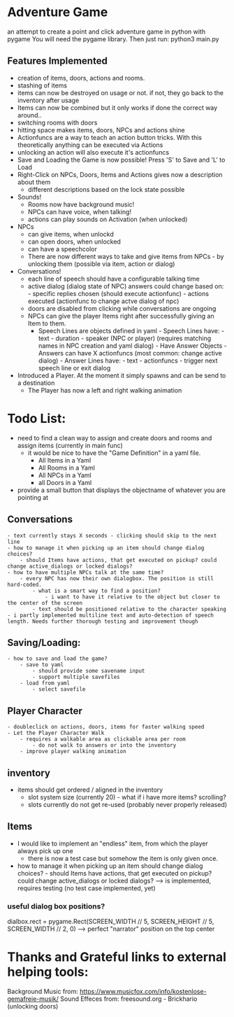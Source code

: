 # Adventure Game

an attempt to create a point and click adventure game in python  with pygame
You will need the pygame library. Then just run:
	 python3 main.py

## Features Implemented
- creation of items, doors, actions and rooms.
- stashing of items
- items can now be destroyed on usage or not. if not, they go back to the inventory after usage
- Items can now be combined but it only works if done the correct way around..
- switching rooms with doors
- hitting space makes items, doors, NPCs and actions shine
- Actionfuncs are a way to teach an action button tricks. With this theoretically anything can be executed via Actions
- unlocking an action will also execute it's actionfuncs
- Save and Loading the Game is now possible! Press 'S' to Save and 'L' to Load
- Right-Click on NPCs, Doors, Items and Actions gives now a description about them
	- different descriptions based on the lock state possible
- Sounds!
	- Rooms now have background music!
	- NPCs can have voice, when talking!
	- actions can play sounds on Activation (when unlocked)
- NPCs	
	- can give items, when unlockd
	- can open doors, when unlocked
	- can have a speechcolor
	- There are now different ways to take and give items from NPCs
			- by unlocking them (possible via item, action or dialog)
- Conversations!
	- each line of speech should have a configurable talking time 
	- active dialog (dialog state of NPC) answers could change based on:
			- specific replies chosen (should execute actionfunc)
			- actions executed (actionfunc to change actve dialog of npc)
	- doors are disabled from clicking while conversations are ongoing
	- NPCs can give the player Items right after successfully giving an Item to them. 
		- Speech Lines are objects defined in yaml
				- Speech Lines have:
					- text
					- duration
					- speaker (NPC or player) (requires matching names in NPC creation and yaml dialog)
					- Have Answer Objects
						- Answers can have X actionfuncs (most common: change active dialog)
						- Answer Lines have:
							- text
							- actionfuncs
							- trigger next speech line or exit dialog
- Introduced a Player. At the moment it simply spawns and can be send to a destination
	- The Player has now a left and right walking animation
		


# Todo List: 
- need to find a clean way to assign and create doors and rooms and assign items (currently in main func)
	- it would be nice to have the "Game Definition" in a yaml file.
		- All Items in a Yaml
		- All Rooms in a Yaml
		- All NPCs in a Yaml
		- all Doors in a Yaml
- provide a small button that displays the objectname of whatever you are pointing at
## Conversations
	- text currently stays X seconds - clicking should skip to the next line
	- how to manage it when picking up an item should change dialog choices?
		- should Items have actions, that get executed on pickup? could change active_dialogs or locked dialogs?
	- how to have multiple NPCs talk at the same time?
		- every NPC has now their own dialogbox. The position is still hard-coded.
			- what is a smart way to find a position?
				- i want to have it relative to the object but closer to the center of the screen
			- text should be positioned relative to the character speaking
	- i partly implemented multiline text and auto-detection of speech length. Needs further thorough testing and improvement though
## Saving/Loading:
	- how to save and load the game?
		- save to yaml
			- should provide some savename input
			- support multiple savefiles
		- load from yaml
			- select savefile
## Player Character
	- doubleclick on actions, doors, items for faster walking speed
	- Let the Player Character Walk
		- requires a walkable area as clickable area per room
			- do not walk to answers or into the inventory
		- improve player walking animation

## inventory
- items should get ordered / aligned in the inventory
	- slot system size (currently 20) - what if i have more items? scrolling?
	- slots currently do not get re-used (probably never properly released)

## Items
- I would like to implement an "endless" item, from which the player always pick up one
	- there is now a test case but somehow the item is only given once.
- how to manage it when picking up an item should change dialog choices?
		- should Items have actions, that get executed on pickup? could change active_dialogs or locked dialogs?
		--> is implemented, requires testing (no test case implemented, yet)

### useful dialog box positions?
dialbox.rect = pygame.Rect(SCREEN_WIDTH // 5, SCREEN_HEIGHT // 5, SCREEN_WIDTH // 2, 0)
--> perfect "narrator" position on the top center

# Thanks and Grateful links to external helping tools:
Background Music from: https://www.musicfox.com/info/kostenlose-gemafreie-musik/
Sound Effeces from:
freesound.org
	- Brickhario (unlocking doors)

